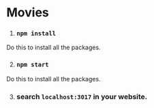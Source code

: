 # Movies


1. ### `npm install`
Do this to install all the packages.

2. ### `npm start`
Do this to install all the packages.

3. ### search `localhost:3017` in your website.

